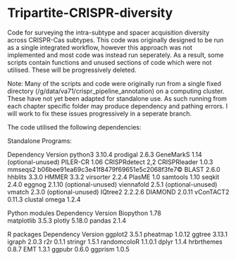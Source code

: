 # Tripartite-CRISPR-diversity
Code for surveying the intra-subtype and spacer acquisition diversity across CRISPR-Cas subtypes. This code was originally designed to be run as a single integrated workflow, however this approach was not implemented and most code was instead run seperately. As a result, some scripts contain functions and unused sections of code which were not utilised. These will be progressively deleted.

Note: Many of the scripts and code were originally run from a single fixed directory (/g/data/va71/crispr_pipeline_annotation) on a computing cluster. These have not yet been adapted for standalone use. As such running from each chapter specific folder may produce dependency and pathing errors. I will work to fix these issues progressively in a seperate branch.

The code utilised the following dependencies:

Standalone Programs:

Dependency	Version
python3		3.10.4
prodigal	 2.6.3
GeneMarkS	 1.14	(optional-unused)
PILER-CR	 1.06
CRISPRdetect	 2,2
CRISPRleader	 1.0.3
mmseqs2	 b06bee91ea69c3e41f8479f69651e5c2068f3fe7©
BLAST  2.6.0
hhblits	 3.3.0
HMMER	 3.3.2
virsorter	 2.2.4
PlasME	 1.0
samtools	 1.10
seqkit	 2.4.0
eggnog	 2.1.10	(optional-unused)
viennafold	 2.5.1	(optional-unused)
vmatch	 2.3.0 (optional-unused)
IQtree2	 2.2.2.6
DIAMOND  2.0.11
vConTACT2	 0.11.3
clustal omega	 1.2.4

Python modules
Dependency	Version
Biopython	 1.78	
matplotlib  3.5.3
plotly	 5.18.0
pandas	 2.1.4

R packages
Dependency	Version
ggplot2	  3.5.1
pheatmap	 1.0.12
ggtree	 3.13.1
igraph	 2.0.3
r2r	 0.1.1
stringr	 1.5.1
randomcoloR	 1.1.0.1
dplyr	 1.1.4
hrbrthemes	 0.8.7
EMT	 1.3.1
ggpubr  0.6.0
ggprism  1.0.5
